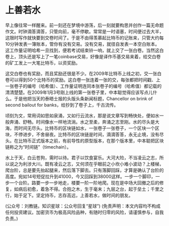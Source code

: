 # 上善若水

早上像往常一样醒来。前一刻还在梦境中游荡，后一刻就要构思并创作一篇无命题作文。时钟滴答滴答，只管向前，毫不停歇。常常是一时语塞，时间便过去大半，这限时写作就快要到交卷时间了。于是不由得羡慕起比特币的记账来，只管大约每10分钟发表一簿账本，管你有没有交易。没有交易，就径自发表一本空白账本。这工作量证明哈希一旦找到，便若考试结束铃一响，就上交了一张白卷。当然这白卷上，顶头还是写上了一笔coinbase交易，好像是译作币基交易来着，给交白卷的矿工发上一大笔比特币，以资奖励。

这交白卷也有奖励，而且奖励还很是不少。在2009年比特币上线之初，交一张白卷可以得到50个比特币的奖励。这白卷一张连着一张的交，每张都把时间戳、上一张卷子的编号（哈希值）、工作量证明连同本张卷子的编号（哈希值）都记载的清清楚楚。在2009年1月3号刚上线的第一张卷子里，中本聪觉得应该写点儿什么。于是他把当天的泰晤士报的头版头条新闻标题，Chancellor on brink of second bailout for banks，给抄到了卷子上，千古流传。

顷刻为文，常用词如思如泉涌，又如行云流水，那是说文章写到畅快处，便如水一般奔涌、舒畅。时间像水一样地流淌。水之至柔，奔涌之志至刚。水的尽头是大海，而时间无尽头。比特币的区块链如水，一张卷子一张卷子，一个区块一个区块，不停进步，不舍昼夜。比特币的区块链是时间，滴滴答答，永无止境，没有尽头。在比特币正式版本之前，有前导性的原型版本，在那个版本里，中本聪把区块链称之为“时间链”（timechain）。

水上于天，白云苍狗，需时以待。君子以饮食宴乐。大河大险，不当凌云之志，所以说之为利涉大川。既有凌云之志，又何须在乎眼前之小坎小难小波动？上楼梯，爬台阶，总是要先抬起腿来，然后落下脚去。只有落脚回踩，才算是确认了台阶的高度。宛如14号短促拉升到41000，今又回踩到38000这样。一步一个脚印，一步一个台阶。路要一步一步地走，楼要一阶一阶地爬。现在是中场大回撤之后的修复，如病后初愈，着急不得。合抱之木，生于毫末；九层之台，起于垒土；千里之行，始于足下。坚定持币，志存高远，上善若水，做时间的朋友。

(公众号：刘教链。知识星球：公众号回复“星球”)
(免责声明：本文内容均不构成任何投资建议。加密货币为极高风险品种，有随时归零的风险，请谨慎参与，自我负责。)

